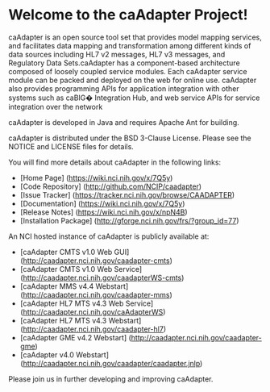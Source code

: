 Welcome to the caAdapter Project!
==============================

caAdapter is an open source tool set that provides model mapping services, and facilitates data mapping and transformation among different kinds of data sources including HL7 v2 messages, HL7 v3 messages, and Regulatory Data Sets.caAdapter has a component-based architecture composed of loosely coupled service modules. Each caAdapter service module can be packed and deployed on the web for online use. caAdapter also provides programming APIs for application integration with other systems such as caBIG� Integration Hub, and web service APIs for service integration over the network

caAdapter is developed in Java and requires Apache Ant for building.

caAdapter is distributed under the BSD 3-Clause License.
Please see the NOTICE and LICENSE files for details.

You will find more details about caAdapter in the following links:

 * [Home Page] (https://wiki.nci.nih.gov/x/7Q5y)
 * [Code Repository] (http://github.com/NCIP/caadapter)
 * [Issue Tracker] (https://tracker.nci.nih.gov/browse/CAADAPTER)
 * [Documentation] (https://wiki.nci.nih.gov/x/7Q5y)
 * [Release Notes] (https://wiki.nci.nih.gov/x/npN4B)
 * [Installation Package] (http://gforge.nci.nih.gov/frs/?group_id=77)
 
An NCI hosted instance of caAdapter is publicly available at:

 * [caAdapter CMTS v1.0 Web GUI] (http://caadapter.nci.nih.gov/caadapter-cmts)
 * [caAdapter CMTS v1.0 Web Service] (http://caadapter.nci.nih.gov/caadapterWS-cmts)
 * [caAdapter MMS v4.4 Webstart] (http://caadapter.nci.nih.gov/caadapter-mms)
 * [caAdapter HL7 MTS v4.3 Web Service] (http://caadapter.nci.nih.gov/caAdapterWS)
 * [caAdapter HL7 MTS v4.3 Webstart] (http://caadapter.nci.nih.gov/caadapter-hl7)
 * [caAdapter GME v4.2 Webstart] (http://caadapter.nci.nih.gov/caadapter-gme)
 * [caAdapter v4.0 Webstart] (http://caadapter.nci.nih.gov/caadapter/caadapter.jnlp)
 
Please join us in further developing and improving caAdapter.
